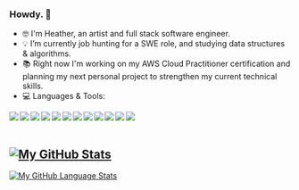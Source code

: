 ### Howdy. 👋

- :nerd_face: I'm Heather, an artist and full stack software engineer.
- :bulb: I’m currently job hunting for a SWE role, and studying data structures & algorithms.
- :books: Right now I'm working on my AWS Cloud Practitioner certification and planning my next personal project to strengthen my current technical skills.
- :computer: Languages & Tools:

<img align="left" img src="https://img.icons8.com/dusk/45/000000/javascript-logo.png"/>
<img align="left" img src="https://img.icons8.com/dusk/45/000000/html-5.png"/>
<img align="left" img src="https://img.icons8.com/dusk/45/000000/css3.png"/>
<img align="left" img src="https://img.icons8.com/dusk/45/000000/react.png"/>
<img align="left" img src="https://img.icons8.com/color/45/000000/redux.png"/>
<img align="left" img src="https://img.icons8.com/color/45/000000/nodejs.png"/>
<img align="left" img src="https://img.icons8.com/nolan/45/git.png"/>
<img align="left" img src="https://img.icons8.com/nolan/45/heroku.png"/>
<img align="left" img src="https://img.icons8.com/dusk/45/000000/github.png"/>
<img align="left" img src="https://img.icons8.com/color/45/000000/postgreesql.png"/>
<img align="left" img src="https://img.icons8.com/dusk/45/000000/webpack.png"/>
<img align="left" img src="https://img.icons8.com/external-tal-revivo-color-tal-revivo/45/000000/external-firebase-a-googles-mobile-platform-that-helps-you-quickly-develop-high-quality-apps-logo-color-tal-revivo.png"/>

<br></br>

[![My GitHub Stats](https://github-readme-stats.vercel.app/api/?username=HTHR-WHT&count_private=true&theme=calm&show_icons=true)]()
- 
[![My GitHub Language Stats](https://github-readme-stats.vercel.app/api/top-langs/?username=HTHR-WHT&layout=compact&langs_count=5&theme=calm)]()

